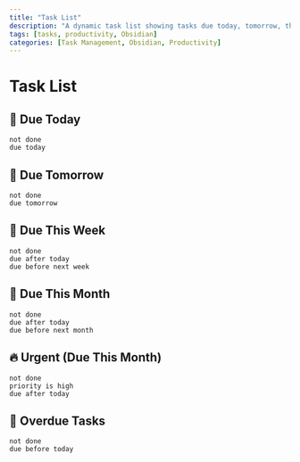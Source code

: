 ```yaml
---
title: "Task List"
description: "A dynamic task list showing tasks due today, tomorrow, this week, this month, and urgent tasks using Obsidian Tasks plugin."
tags: [tasks, productivity, Obsidian]
categories: [Task Management, Obsidian, Productivity]
---
```


# Task List

## 📅 Due Today
```tasks
not done
due today
```

## 📅 Due Tomorrow
```tasks
not done
due tomorrow
```

## 📅 Due This Week
```tasks
not done
due after today
due before next week
```

## 📅 Due This Month
```tasks
not done
due after today
due before next month
```

## 🔥 Urgent (Due This Month)
```tasks
not done
priority is high
due after today
```

## 📅 Overdue Tasks
```tasks
not done
due before today
```
